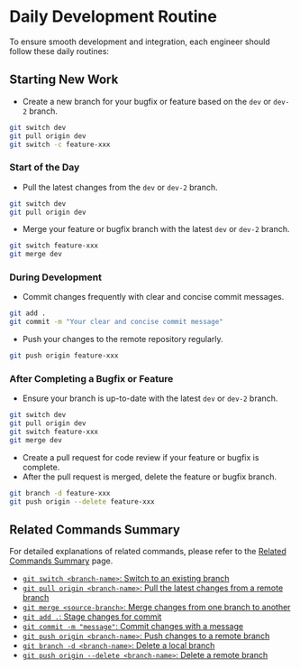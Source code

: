 # Daily Development Routine

To ensure smooth development and integration, each engineer should follow these daily routines:

## Starting New Work

- Create a new branch for your bugfix or feature based on the `dev` or `dev-2` branch.

```sh
git switch dev
git pull origin dev
git switch -c feature-xxx
```

### Start of the Day

- Pull the latest changes from the `dev` or `dev-2` branch.

```sh
git switch dev
git pull origin dev
```

- Merge your feature or bugfix branch with the latest `dev` or `dev-2` branch.

```sh
git switch feature-xxx
git merge dev
```

### During Development

- Commit changes frequently with clear and concise commit messages.

```sh
git add .
git commit -m "Your clear and concise commit message"
```

- Push your changes to the remote repository regularly.

```sh
git push origin feature-xxx
```

### After Completing a Bugfix or Feature

- Ensure your branch is up-to-date with the latest `dev` or `dev-2` branch.

```sh
git switch dev
git pull origin dev
git switch feature-xxx
git merge dev
```

- Create a pull request for code review if your feature or bugfix is complete.
- After the pull request is merged, delete the feature or bugfix branch.

```sh
git branch -d feature-xxx
git push origin --delete feature-xxx
```

## Related Commands Summary

For detailed explanations of related commands, please refer to the [Related Commands Summary](related-commands-summary.md) page.

- [`git switch <branch-name>`: Switch to an existing branch](related-commands-summary.md#git-switch)
- [`git pull origin <branch-name>`: Pull the latest changes from a remote branch](related-commands-summary.md#git-pull)
- [`git merge <source-branch>`: Merge changes from one branch to another](related-commands-summary.md#git-merge)
- [`git add .`: Stage changes for commit](related-commands-summary.md#git-add)
- [`git commit -m "message"`: Commit changes with a message](related-commands-summary.md#git-commit)
- [`git push origin <branch-name>`: Push changes to a remote branch](related-commands-summary.md#git-push)
- [`git branch -d <branch-name>`: Delete a local branch](related-commands-summary.md#git-branch)
- [`git push origin --delete <branch-name>`: Delete a remote branch](related-commands-summary.md#git-push)
